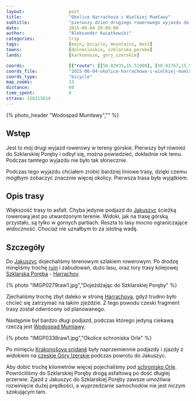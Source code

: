 ```yaml
---
layout:                 post
title:                  "Okolice Harrachova i Wielkiej Mumławy"
subtitle:               "pierwszy dzień drugiego rowerowego wyjazdu do Szklarskiej Poręby"
date:                   2015-06-04 20:00:00
author:                 "Aleksander Kwiatkowski"
categories:             trip
tags:                   [main, bicycle, mountains, best]
towns:                  [dolnoslaskie, szklarska_poreba]
lands:                  [karkonosze, gory_izerskie]

coords:                 [{"route": [[50.82035,15.51900], [50.82767,15.50330], [50.83109,15.44038], [50.81699,15.43266], [50.78358,15.42382], [50.77071,15.44193], [50.76588,15.50561], [50.80376,15.44596], [50.80728,15.42605]], "type": "bicycle"}]
coords_file:            "2015-06-04-okolice-harrachowa-i-wielkiej-mumlawy.json"
coords_type:            "bicycle"
map_zooms:              13
distance:               60
time_spent:             8
strava: 318213614
---
```


[route]:                https://www.strava.com/activities/318213614
[wiki-jakuszyce]:       http://pl.wikipedia.org/wiki/Jakuszyce
[wiki-harrachov]:       http://pl.wikipedia.org/wiki/Harrachov
[wiki-mumlawa]:         http://pl.wikipedia.org/wiki/Wodospad_Mumlawy
[wiki-snidane]:         http://cs.wikipedia.org/wiki/Krakono%C5%A1ova_sn%C3%ADdan%C4%9B
[wiki-izery]:           http://pl.wikipedia.org/wiki/G%C3%B3ry_Izerskie
[wiki-orle]:            http://pl.wikipedia.org/wiki/Schronisko_Turystyczne_%E2%80%9EOrle%E2%80%9D
[wiki-szklarska]:       http://pl.wikipedia.org/wiki/Szklarska_Por%C4%99ba
[wiki-huta]:            https://pl.wikipedia.org/wiki/Szklarska_Por%C4%99ba_Huta

[vimeo-1]:              https://vimeo.com/130132107
[vimeo-2]:              https://vimeo.com/130038345
[vimeo-3]:              https://vimeo.com/130132106
[vimeo-4]:              https://vimeo.com/130132107
[vimeo-5]:              https://vimeo.com/130184788
[vimeo-6]:              https://vimeo.com/130260775
[vimeo-7]:              https://vimeo.com/130305695
[vimeo-8]:              https://vimeo.com/130305696

{% photo_header "Wodospad Mumławy","" %}

Wstęp
-----

Jest to mój drugi wyjazd rowerowy w tereny górskie. Pierwszy był również do Szklarskiej
Poręby i odbył się, można powiedzieć, dokładnie rok temu. Podczas tamtego wyjazdu nie było
tak słonecznie.

Podczas tego wyjazdu chciałem zrobić bardziej liniowe trasy, dzięki czemu mógłbym zobaczyć znacznie więcej
okolicy. Pierwsza trasa była wyjątkiem.

Opis trasy
----------

Większość trasy to asfalt. Chyba jedynie podjazd do [Jakuszyc][wiki-jakuszyce] ścieżką rowerową jest po utwardzonym terenie. Widoki,
jak na trasę górską przystało, są tylko w górnych partiach. Reszta to lasy mocno ograniczające widoczność.
Chociaż nie uznałbym to za istotną wadę.

Szczegóły
---------

Do [Jakuszyc][wiki-jakuszyce] dojechaliśmy terenowym szlakiem rowerowym. Po drodzę minęliśmy trochę [ruin][wiki-huta] i
zabudowań, dużo lasu, oraz tory trasy kolejowej [Szklarska Poręba][wiki-szklarska] - [Harrachov][wiki-harrachov].

{% photo "IMGP0279raw1.jpg","Dojeżdżając do Szklarskiej Poręby" %}

Zjechaliśmy trochę zbyt daleko w stronę [Harrachova][wiki-harrachov], gdyż trudno było chcieć się
zatrzymać na takim zjeździe. Z tego powodu czeski fragment trasy został odwrócony od planowanego.

Następnie był bardzo długi podjazd, podczas którego jedyną ciekawą rzeczą
jest [Wodospad Mumlawy][wiki-mumlawa].

{% photo "IMGP0338raw1.jpg","Okolice schroniska Orle" %}

Po minięciu [Krakonošova snídaně][wiki-snidane] były naprzemiennie
podjazdy i zjazdy z widokiem na [czeskie Góry Izerskie][wiki-izery] podczas
powrotu do Jakuszyc.

Aby dobić trochę kilometrów więcej
pojechaliśmy pod [schronisko Orle][wiki-orle]. Powróciliśmy do Szklarskiej Poręby drogą asfaltową
po dość długiej przerwie. Zjazd z Jakuszyc do Szklarskiej Poręby zawsze umożliwia rozwinięcie dużej prędkości, a
wyprzedzanie samochodów nie jest niczym szokującym tam.
